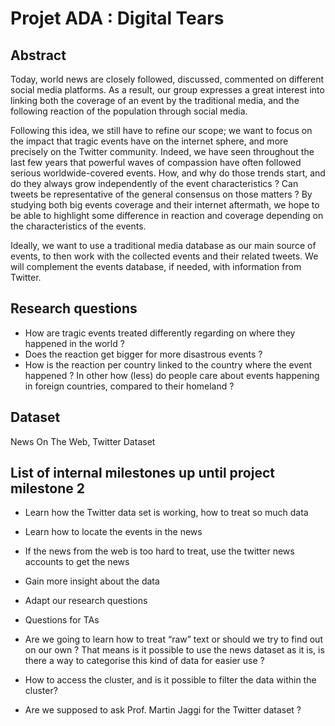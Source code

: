 # Projet ADA : Digital Tears




## Abstract

Today, world news are closely followed, discussed, commented on different social media platforms. As a result, our group expresses a great interest into linking both the coverage of an event by the traditional media, and the following reaction of the population through social media. 

Following this idea, we still have to refine our scope; we want to focus on the impact that 
tragic events have on the internet sphere, and more precisely on the Twitter community.
Indeed, we have seen throughout the last few years that powerful waves of compassion have often followed serious worldwide-covered events. How, and why do those trends start, and do they always grow independently of the event characteristics ? Can tweets be representative of the general consensus on those matters ? By studying both big events coverage and their internet aftermath, we hope to be able to highlight some difference in reaction and coverage depending on the characteristics of the events.

Ideally, we want to use a traditional media database as our main source of events, to then work with the collected events and their related tweets. We will complement the events database, if needed, with information from Twitter.


## Research questions

* How are tragic events treated differently regarding on where they happened in the world ?
* Does the reaction get bigger for more disastrous events ?
* How is the reaction per country linked to the country where the event happened ? In other how (less) do people care about events happening in foreign countries, compared to their homeland ?

## Dataset

News On The Web, Twitter Dataset

## List of internal milestones up until project milestone 2

* Learn how the Twitter data set is working, how to treat so much data
* Learn how to locate the events in the news
* If the news from the web is too hard to treat, use the twitter news accounts to get the news
* Gain more insight about the data
* Adapt our research questions
* Questions for TAs

* Are we going to learn how to treat “raw” text or should we try to find out on our own ? That means is it possible to use the news dataset as it is, is there a way to categorise this kind of data for easier use ?
* How to access the cluster, and is it possible to filter the data within the cluster?
* Are we supposed to ask Prof. Martin Jaggi for the Twitter dataset ?

